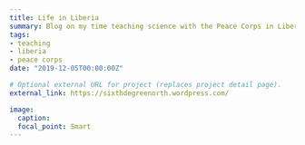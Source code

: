 ```yaml
---
title: Life in Liberia
summary: Blog on my time teaching science with the Peace Corps in Liberia
tags:
- teaching
- liberia
- peace corps
date: "2019-12-05T00:00:00Z"

# Optional external URL for project (replaces project detail page).
external_link: https://sixthdegreenorth.wordpress.com/

image:
  caption:
  focal_point: Smart
---
```



